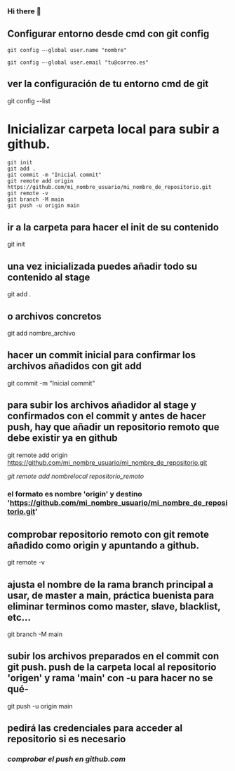 ### Hi there 👋

<!--
**pitjim/pitjim** is a ✨ _special_ ✨ repository because its `README.md` (this file) appears on your GitHub profile.

Here are some ideas to get you started:

- 🔭 I’m currently working on ...
- 🌱 I’m currently learning ...
- 👯 I’m looking to collaborate on ...
- 🤔 I’m looking for help with ...
- 💬 Ask me about ...
- 📫 How to reach me: ...
- 😄 Pronouns: ...
- ⚡ Fun fact: ...

-->
## Configurar entorno desde cmd con git config
```
git config –-global user.name "nombre"

git config –-global user.email "tu@correo.es"
```

## ver la configuración de tu entorno cmd de git
git config --list


# Inicializar carpeta local para subir a github.
```
git init
git add .
git commit -m "Inicial commit"
git remote add origin https://github.com/mi_nombre_usuario/mi_nombre_de_repositorio.git
git remote -v
git branch -M main
git push -u origin main
```
## ir a la carpeta para hacer el init de su contenido
git init
## una vez inicializada puedes añadir todo su contenido al stage
git add .
##  o archivos concretos
git add nombre_archivo
## hacer un commit inicial para confirmar los archivos añadidos con git add 
git commit -m "Inicial commit"

## para subir los archivos añadidor al stage y confirmados con el commit y antes de hacer push, hay que añadir un repositorio remoto que debe existir ya en github
git remote add origin https://github.com/mi_nombre_usuario/mi_nombre_de_repositorio.git

_git remote add nombrelocal repositorio_remoto_

### el formato es nombre 'origin' y destino 'https://github.com/mi_nombre_usuario/mi_nombre_de_repositorio.git'
## comprobar repositorio remoto con git remote añadido como origin y apuntando a github. 
git remote -v

## ajusta el nombre de la rama branch principal a usar, de master a main, práctica buenista para eliminar terminos como master, slave, blacklist, etc...
git branch -M main

## subir los archivos preparados en el commit con git push. push de la carpeta local al repositorio 'origen' y rama 'main' con -u para hacer no se qué-
git push -u origin main
## pedirá las credenciales para acceder al repositorio si es necesario
### _comprobar el push en github.com_

